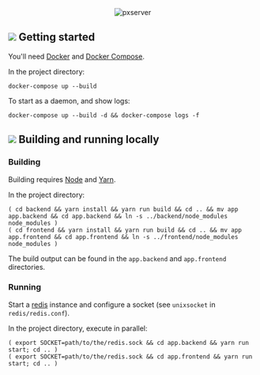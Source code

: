 <div style="text-align:center"><img alt="pxserver" src="https://bitbucket.org/eti_pixel/pxserver/raw/b7b895f0f7f60c1c85aa350281cee358cd2ef8f9/assets/pxserver.png"/></div>


## ![](https://raw.githubusercontent.com/google/material-design-icons/master/maps/1x_web/ic_directions_run_black_18dp.png) Getting started

You'll need [Docker](https://docs.docker.com/install/) and [Docker Compose](https://docs.docker.com/compose/install/).

In the project directory:
```
docker-compose up --build
```

To start as a daemon, and show logs:
```
docker-compose up --build -d && docker-compose logs -f
```

## ![](https://raw.githubusercontent.com/google/material-design-icons/master/action/1x_web/ic_build_black_18dp.png) Building and running locally

### Building

Building requires [Node](https://nodejs.org) and [Yarn](https://yarnpkg.com).

In the project directory:

```
( cd backend && yarn install && yarn run build && cd .. && mv app app.backend && cd app.backend && ln -s ../backend/node_modules node_modules )
( cd frontend && yarn install && yarn run build && cd .. && mv app app.frontend && cd app.frontend && ln -s ../frontend/node_modules node_modules )
```

The build output can be found in the `app.backend` and `app.frontend` directories.

### Running

Start a [redis](https://redis.io) instance and configure a socket (see `unixsocket` in `redis/redis.conf`).

In the project directory, execute in parallel:
```
( export SOCKET=path/to/the/redis.sock && cd app.backend && yarn run start; cd .. )
( export SOCKET=path/to/the/redis.sock && cd app.frontend && yarn run start; cd .. )
```